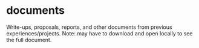 # documents
Write-ups, proposals, reports, and other documents from previous experiences/projects.
Note: may have to download and open locally to see the full document.
